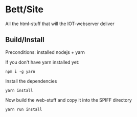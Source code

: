 # Bett/Site

All the html-stuff that will the IOT-webserver deliver

## Build/Install

Preconditions: installed nodejs + yarn

If you don't have yarn installed yet:

    npm i -g yarn

Install the dependencies

    yarn install
    
Now build the web-stuff and copy it into the SPIFF directory

    yarn run install 

